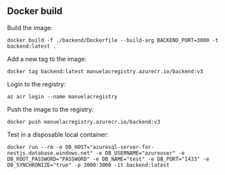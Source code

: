 ## Docker build

Build the image:

```
docker build -f ./backend/Dockerfile --build-arg BACKEND_PORT=3000 -t backend:latest .
```

Add a new tag to the image:

```
docker tag backend:latest manuelacregistry.azurecr.io/backend:v3
```

Login to the registry:

```
az acr login --name manuelacregistry
```

Push the image to the registry:

```
docker push manuelacregistry.azurecr.io/backend:v3
```

Test in a disposable local container:

```
docker run --rm -e DB_HOST="azuresql-server-for-nestjs.database.windows.net" -e DB_USERNAME="azureuser" -e DB_ROOT_PASSWORD="PASSWORD" -e DB_NAME="test" -e DB_PORT="1433" -e DB_SYNCHRONIZE="true" -p 3000:3000 -it backend:latest
```
